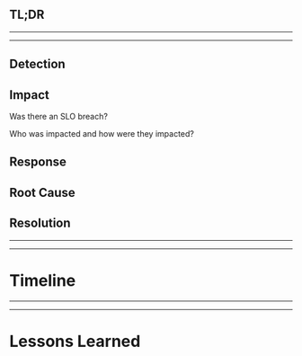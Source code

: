 <!-- Subject Template: Incident YYMMDD - [name of incident] -->

## TL;DR

<!-- summarize incident in fewer than 100 words. Please include any known cause, involved parties, issue links, and resolution -->
<!-- It might be easiest to write this summary last -->

--- 
---

##  Detection

<!-- How did we learn of the problem? Prometheus? System Error? User? -->

## Impact

Was there an SLO breach? 
<!-- Yes / No  | If Yes, please include the time margin we missed the SLO by in HH:SS-->

Who was impacted and how were they impacted?
<!-- Please include Teams, Users, Automations, Processes -->

## Response

<!-- who from the data team responded to the incident and how did they respond? -->

## Root Cause

<!-- What caused this incident? Please include any relevant issue links or thanos charts -->

## Resolution

<!-- Has the issue been resolved? How? Please include any relevant issue and/or MR links in the description -->


---
---

# Timeline

<!-- Please list incident activities and actions in the following format | XX:XX UTC - INCIDENT ACTIVITY; ACTION TAKEN -->

---
---

# Lessons Learned
